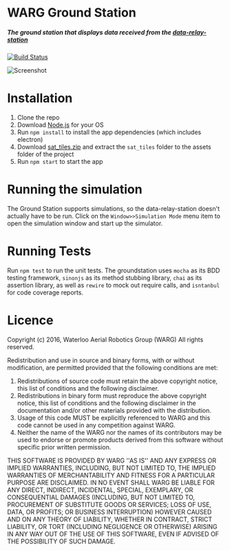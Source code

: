 # WARG Ground Station
##### The ground station that displays data received from the [data-relay-station](https://github.com/UWARG/data-relay-station)

[![Build Status](https://travis-ci.org/UWARG/WARG-Ground-Station.svg?branch=master)](https://travis-ci.org/UWARG/WARG-Ground-Station/builds)

![Screenshot](https://raw.githubusercontent.com/UWARG/WARG-Ground-Station/master/assets/screenshots/mainscreen.PNG)


# Installation
1. Clone the repo  
2. Download [Node.js](https://nodejs.org/en/) for your OS
3. Run `npm install` to install the app dependencies (which includes electron)
4. Download [sat_tiles.zip](https://drive.google.com/file/d/0BwjduHozuvOiaUFzV2dZdncyZnc/view?usp=sharing) and extract the `sat_tiles` folder to the assets folder of the project
5. Run `npm start` to start the app

# Running the simulation
The Ground Station supports simulations, so the data-relay-station doesn't actually have to be run. Click on the `Window>>Simulation Mode` menu item to open the simulation window and start up the simulator.

# Running Tests
Run `npm test` to run the unit tests. The groundstation uses `mocha` as its BDD testing framework, `sinonjs` as its method stubbing library, `chai` as its assertion library, as well as `rewire` to mock out require calls,  and `isntanbul` for code coverage reports.

# Licence
Copyright (c) 2016, Waterloo Aerial Robotics Group (WARG)
All rights reserved.

Redistribution and use in source and binary forms, with or without
modification, are permitted provided that the following conditions are met:
1. Redistributions of source code must retain the above copyright
   notice, this list of conditions and the following disclaimer.
2. Redistributions in binary form must reproduce the above copyright
   notice, this list of conditions and the following disclaimer in the
   documentation and/or other materials provided with the distribution.
3. Usage of this code MUST be explicitly referenced to WARG and this code 
   cannot be used in any competition against WARG.
4. Neither the name of the WARG nor the names of its contributors may be used 
   to endorse or promote products derived from this software without specific
   prior written permission.

THIS SOFTWARE IS PROVIDED BY WARG ''AS IS'' AND ANY
EXPRESS OR IMPLIED WARRANTIES, INCLUDING, BUT NOT LIMITED TO, THE IMPLIED
WARRANTIES OF MERCHANTABILITY AND FITNESS FOR A PARTICULAR PURPOSE ARE
DISCLAIMED. IN NO EVENT SHALL WARG BE LIABLE FOR ANY
DIRECT, INDIRECT, INCIDENTAL, SPECIAL, EXEMPLARY, OR CONSEQUENTIAL DAMAGES
(INCLUDING, BUT NOT LIMITED TO, PROCUREMENT OF SUBSTITUTE GOODS OR SERVICES;
LOSS OF USE, DATA, OR PROFITS; OR BUSINESS INTERRUPTION) HOWEVER CAUSED AND
ON ANY THEORY OF LIABILITY, WHETHER IN CONTRACT, STRICT LIABILITY, OR TORT
(INCLUDING NEGLIGENCE OR OTHERWISE) ARISING IN ANY WAY OUT OF THE USE OF THIS
SOFTWARE, EVEN IF ADVISED OF THE POSSIBILITY OF SUCH DAMAGE. 
